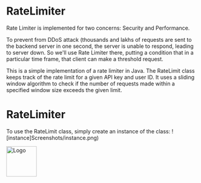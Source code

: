 # RateLimiter

Rate Limiter is implemented for two concerns: Security and Performance.

To prevent from DDoS attack (thousands and lakhs of requests are sent to the backend server in one second, the server is unable to respond, leading to server down. So we'll use Rate Limiter there, putting a condition that in a particular time frame, that client can make a threshold request.

This is a simple implementation of a rate limiter in Java. The RateLimit class keeps track of the rate limit for a given API key and user ID. It uses a sliding window algorithm to check if the number of requests made within a specified window size exceeds the given limit.

# RateLimiter
To use the RateLimit class, simply create an instance of the class:
![instance]Screenshots/instance.png)

  <a href="https://github.com/github_username/repo_name">
    <img src="[img/icon.svg](Screenshots/instance.png)" alt="Logo" width="80" height="80">
 
